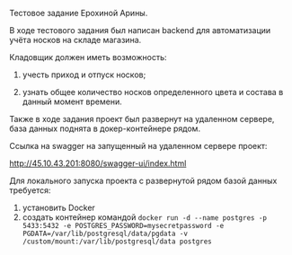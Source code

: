 Тестовое задание Ерохиной Арины.

В ходе тестового задания был написан backend для автоматизации учёта носков на складе магазина. 

Кладовщик должен иметь возможность:

1) учесть приход и отпуск носков;

2) узнать общее количество носков определенного цвета и состава в данный момент времени. 

Также в ходе задания проект был развернут на удаленном сервере, база данных поднята в докер-контейнере рядом.

Ссылка на swagger на запущенный на удаленном сервере проект:

http://45.10.43.201:8080/swagger-ui/index.html

Для локального запуска проекта с развернутой рядом базой данных требуется:

1) установить Docker
2) создать контейнер командой `docker run -d --name postgres -p 5433:5432 -e POSTGRES_PASSWORD=mysecretpassword -e PGDATA=/var/lib/postgresql/data/pgdata -v /custom/mount:/var/lib/postgresql/data postgres`